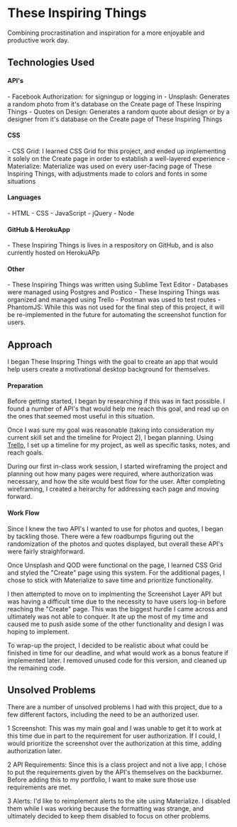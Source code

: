 <h1>These Inspiring Things</h1>

Combining procrastination and inspiration for a more enjoyable and productive work day.


<h2>Technologies Used</h2>

<h4>API's</h4>
- Facebook Authorization: for signingup or logging in
- Unsplash: Generates a random photo from it's database on the Create page of These Inspiring Things
- Quotes on Design: Generates a random quote about design or by a designer from it's database on the Create page of These Inspiring Things

<h4>CSS</h4>
- CSS Grid: I learned CSS Grid for this project, and ended up implementing it solely on the Create page in order to establish a well-layered experience
- Materialize: Materialize was used on every user-facing page of These Inspiring Things, with adjustments made to colors and fonts in some situations

<h4>Languages</h4>
- HTML
- CSS
- JavaScript
- jQuery
- Node

<h4>GitHub & HerokuApp</h4>
- These Inspiring Things is lives in a respository on GitHub, and is also currently hosted on HerokuAPp

<h4>Other</h4>
- These Inspiring Things was written using Sublime Text Editor
- Databases were managed using Postgres and Postico
- These Inspiring Things was organized and managed using Trello
- Postman was used to test routes
- PhantomJS: While this was not used for the final step of this project, it will be re-implemented in the future for automating the screenshot function for users.


<h2>Approach</h2>

I began These Inspring Things with the goal to create an app that would help users create a motivational desktop background for themselves.

<h4>Preparation</h4>

Before getting started, I began by researching if this was in fact possible. I found a number of API's that would help me reach this goal, and read up on the ones that seemed most useful in this situation.

Once I was sure my goal was reasonable (taking into consideration my current skill set and the timeline for Project 2), I began planning. Using <a href="https://trello.com/b/W0p5pjJl/wdi-project-2">Trello</a>, I set up a timeline for my project, as well as specific tasks, notes, and reach goals.

During our first in-class work session, I started wireframing the project and planning out how many pages were required, where authorization was necessary, and how the site would best flow for the user. After completing wireframing, I created a heirarchy for addressing each page and moving forward.

<h4>Work Flow</h4>

Since I knew the two API's I wanted to use for photos and quotes, I began by tackling those. There were a few roadbumps figuring out the randomization of the photos and quotes displayed, but overall these API's were fairly straighforward.

Once Unsplash and QOD were functional on the page, I learned CSS Grid and styled the "Create" page using this system. For the additional pages, I chose to stick with Materialize to save time and prioritize functionality.

I then attempted to move on to implmenting the Screenshot Layer API but was having a difficult time due to the necessity to have users log-in before reaching the "Create" page. This was the biggest hurdle I came across and ultimately was not able to conquer. It ate up the most of my time and caused me to push aside some of the other functionality and design I was hoping to implement.

To wrap-up the project, I decided to be realistic about what could be finished in time for our deadline, and what would work as a bonus feature if implemented later. I removed unused code for this version, and cleaned up the remaining code.


<h2>Unsolved Problems</h2>

There are a number of unsolved problems I had with this project, due to a few different factors, including the need to be an authorized user.

1 Screenshot: This was my main goal and I was unable to get it to work at this time due in part to the requirement for user authorization. If I could, I would prioritize the screenshot over the authorization at this time, adding authorization later.

2 API Requirements: Since this is a class project and not a live app, I chose to put the requirements given by the API's themselves on the backburner. Before adding this to my portfolio, I want to make sure those use requirements are met.

3 Alerts: I'd like to reimplement alerts to the site using Materialize. I disabled them while I was working because the formatting was strange, and ultimately decided to keep them disabled to focus on other problems.

